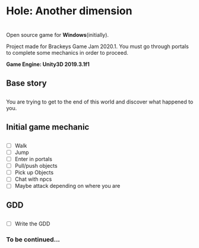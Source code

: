 # **Hole: Another dimension** <h1>

Open source game for __**Windows**__(initially).

Project made for Brackeys Game Jam 2020.1. You must go through portals to complete some mechanics in order to proceed.

**Game Engine: Unity3D 2019.3.1f1**

## **Base story** <h2>

You are trying to get to the end of this world and discover what happened to you.

## **Initial game mechanic** <h2>
- [ ] Walk
- [ ] Jump
- [ ] Enter in portals
- [ ] Pull/push objects
- [ ] Pick up Objects
- [ ] Chat with npcs
- [ ] Maybe attack depending on where you are

## **GDD** <h2>
- [ ] Write the GDD

### **To be continued...** <h3>